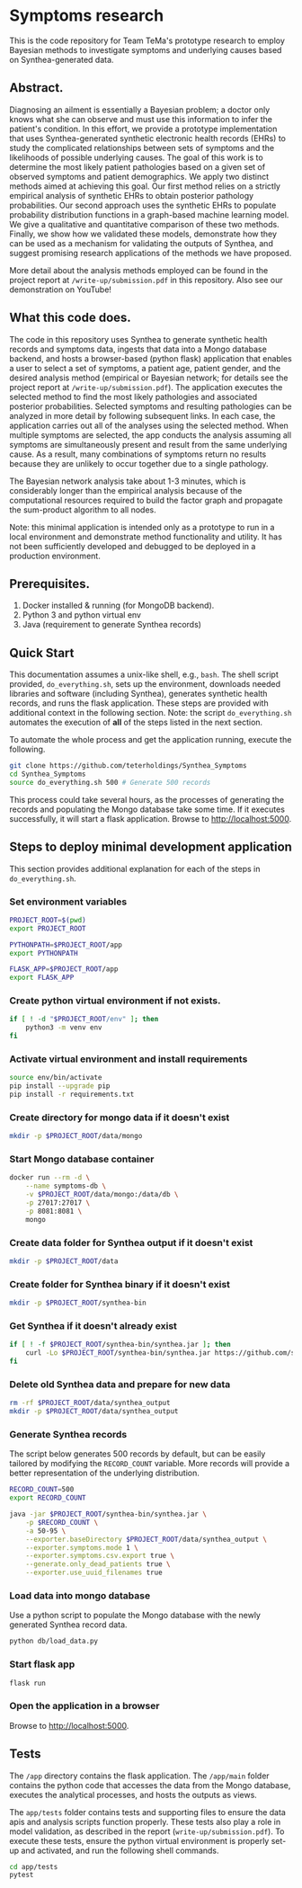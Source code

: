 # Symptoms research

This is the code repository for Team TeMa's prototype research to employ Bayesian methods to investigate symptoms and underlying causes based on Synthea-generated data.

## Abstract.

Diagnosing an ailment is essentially a Bayesian problem; a doctor only knows what she can observe and must use this information to infer the patient's condition.  In this effort, we provide a prototype implementation that uses Synthea-generated synthetic electronic health records (EHRs) to study the complicated relationships between sets of symptoms and the likelihoods of possible underlying causes.  The goal of this work is to determine the most likely patient pathologies based on a given set of observed symptoms and patient demographics. We apply two distinct methods aimed at achieving this goal.  Our first method relies on a strictly empirical analysis of synthetic EHRs to obtain posterior pathology probabilities.  Our second approach uses the synthetic EHRs to populate probability distribution functions in a graph-based machine learning model.  We give a qualitative and quantitative comparison of these two methods.  Finally, we show how we validated these models, demonstrate how they can be used as a mechanism for validating the outputs of Synthea, and suggest promising research applications of the methods we have proposed.

More detail about the analysis methods employed can be found in the project report at `/write-up/submission.pdf` in this repository.  Also see our demonstration on YouTube!

## What this code does.

The code in this repository uses Synthea to generate synthetic health records and symptoms data, ingests that data into a Mongo database backend, and hosts a browser-based (python flask) application that enables a user to select a set of symptoms, a patient age, patient gender, and the desired analysis method (empirical or Bayesian network; for details see the project report at `/write-up/submission.pdf`).  The application executes the selected method to find the most likely pathologies and associated posterior probabilities.  Selected symptoms and resulting pathologies can be analyzed in more detail by following subsequent links.  In each case, the application carries out all of the analyses using the selected method.  When multiple symptoms are selected, the app conducts the analysis assuming all symptoms are simultaneously present and result from the same underlying cause.  As a result, many combinations of symptoms return no results because they are unlikely to occur together due to a single pathology.

The Bayesian network analysis take about 1-3 minutes, which is considerably longer than the empirical analysis because of the computational resources required to build the factor graph and propagate the sum-product algorithm to all nodes.  

Note: this minimal application is intended only as a prototype to run in a local environment and demonstrate method functionality and utility.  It has not been sufficiently developed and debugged to be deployed in a production environment.


## Prerequisites.

1. Docker installed & running (for MongoDB backend).
1. Python 3 and python virtual env
1. Java (requirement to generate Synthea records)

## Quick Start

This documentation assumes a unix-like shell, e.g., `bash`.  The shell script provided, `do_everything.sh`, sets up the environment, downloads needed libraries and software (including Synthea), generates synthetic health records, and runs the flask application.  These steps are provided with additional context in the following section.  Note: the script `do_everything.sh` automates the execution of **all** of the steps listed in the next section. 

To automate the whole process and get the application running, execute the following.

```bash
git clone https://github.com/teterholdings/Synthea_Symptoms
cd Synthea_Symptoms
source do_everything.sh 500 # Generate 500 records
```

This process could take several hours, as the processes of generating the records and populating the Mongo database take some time.  If it executes successfully, it will start a flask application. Browse to [http://localhost:5000](http://localhost:5000).


## Steps to deploy minimal development application

This section provides additional explanation for each of the steps in `do_everything.sh`.

### Set environment variables

```bash
PROJECT_ROOT=$(pwd)
export PROJECT_ROOT

PYTHONPATH=$PROJECT_ROOT/app
export PYTHONPATH

FLASK_APP=$PROJECT_ROOT/app
export FLASK_APP
```

### Create python virtual environment if not exists.

```bash
if [ ! -d "$PROJECT_ROOT/env" ]; then
    python3 -m venv env
fi
```

### Activate virtual environment and install requirements

```bash
source env/bin/activate
pip install --upgrade pip
pip install -r requirements.txt
```

### Create directory for mongo data if it doesn't exist

```bash
mkdir -p $PROJECT_ROOT/data/mongo
```

### Start Mongo database container

```bash
docker run --rm -d \
    --name symptoms-db \
    -v $PROJECT_ROOT/data/mongo:/data/db \
    -p 27017:27017 \
    -p 8081:8081 \
    mongo
```

### Create data folder for Synthea output if it doesn't exist

```bash
mkdir -p $PROJECT_ROOT/data
```

### Create folder for Synthea binary if it doesn't exist

```bash
mkdir -p $PROJECT_ROOT/synthea-bin
```

### Get Synthea if it doesn't already exist

```bash
if [ ! -f $PROJECT_ROOT/synthea-bin/synthea.jar ]; then
    curl -Lo $PROJECT_ROOT/synthea-bin/synthea.jar https://github.com/synthetichealth/synthea/releases/download/master-branch-latest/synthea-with-dependencies.jar
fi
```

### Delete old Synthea data and prepare for new data

```bash
rm -rf $PROJECT_ROOT/data/synthea_output
mkdir -p $PROJECT_ROOT/data/synthea_output
```

### Generate Synthea records

The script below generates 500 records by default, but can be easily tailored by modifying the `RECORD_COUNT` variable.  More records will provide a better representation of the underlying distribution.

```bash
RECORD_COUNT=500
export RECORD_COUNT

java -jar $PROJECT_ROOT/synthea-bin/synthea.jar \
    -p $RECORD_COUNT \
    -a 50-95 \
    --exporter.baseDirectory $PROJECT_ROOT/data/synthea_output \
    --exporter.symptoms.mode 1 \
    --exporter.symptoms.csv.export true \
    --generate.only_dead_patients true \
    --exporter.use_uuid_filenames true
```


### Load data into mongo database

Use a python script to populate the Mongo database with the newly generated Synthea record data.

```bash
python db/load_data.py
```

### Start flask app

```bash
flask run
```

### Open the application in a browser

Browse to [http://localhost:5000](http://localhost:5000).

## Tests

The `/app` directory contains the flask application.  The `/app/main` folder contains the python code that accesses the data from the Mongo database, executes the analytical processes, and hosts the outputs as views.  

The `app/tests` folder contains tests and supporting files to ensure the data apis and analysis scripts function properly.  These tests also play a role in model validation, as described in the report (`write-up/submission.pdf`).  To execute these tests, ensure the python virtual environment is properly set-up and activated, and run the following shell commands.

```bash
cd app/tests
pytest
```




